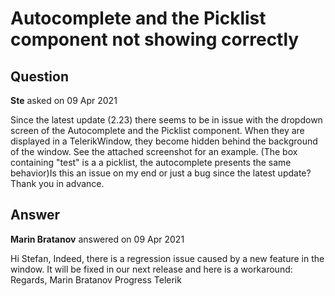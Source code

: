 # Autocomplete and the Picklist component not showing correctly

## Question

**Ste** asked on 09 Apr 2021

Since the latest update (2.23) there seems to be in issue with the dropdown screen of the Autocomplete and the Picklist component. When they are displayed in a TelerikWindow, they become hidden behind the background of the window. See the attached screenshot for an example. (The box containing "test" is a a picklist, the autocomplete presents the same behavior)Is this an issue on my end or just a bug since the latest update?Thank you in advance.

## Answer

**Marin Bratanov** answered on 09 Apr 2021

Hi Stefan, Indeed, there is a regression issue caused by a new feature in the window. It will be fixed in our next release and here is a workaround: <style>.k-animation-container { z-index: 15000;
}
</style> Regards, Marin Bratanov Progress Telerik

